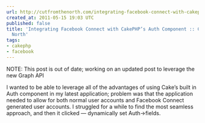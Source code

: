 ```yaml
---
url: http://cutfromthenorth.com/integrating-facebook-connect-with-cakephps-auth-component/
created_at: 2011-05-15 19:03 UTC
published: false
title: 'Integrating Facebook Connect with CakePHP’s Auth Component :: Cut from the
  North'
tags:
- cakephp
- facebook
---
```


NOTE: This post is out of date; working on an updated post to leverage the new Graph API

I wanted to be able to leverage all of the advantages of using Cake’s built in Auth component in my latest application; problem was that the application needed to allow for both normal user accounts and Facebook Connect generated user accounts. I struggled for a while to find the most seamless approach, and then it clicked — dynamically set Auth->fields.
